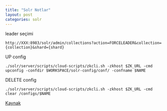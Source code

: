 ```yaml
---
title: "Solr Notlar"
layout: post
categories: solr
---
```


leader seçimi

```
http://XXX:8983/solr/admin/collections?action=FORCELEADER&collection={collection}&shard={shard}
```

UP config

```
./solr/server/scripts/cloud-scripts/zkcli.sh -zkhost $ZK_URL -cmd upconfig -confdir $WORKSPACE/solr-config/conf/ -confname $NAME

```


DELETE config
```
./solr/server/scripts/cloud-scripts/zkcli.sh -zkhost $ZK_URL -cmd clear /configs/$NAME

```

[Kaynak](https://solr.apache.org/guide/8_7/)
